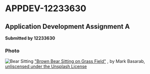 # APPDEV-12233630
## Application Development Assignment A
**Submitted by 12233630**
### Photo
![Bear Sitting](APPDEV-12233630/Bear.jpg")
["Brown Bear Sitting on Grass Field"](https://unsplash.com/photos/brown-bear-sitting-on-grass-field-y421kXlUOQk) , by Mark Basarab, [unliscensed under the Unsplash License](https://unsplash.com/license)